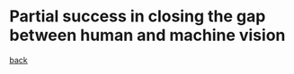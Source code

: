 # Partial success in closing the gap between human and machine vision

[back](https://github.com/YHJYH/Machine_Learning/blob/main/projects/Master_Thesis/papers/111.md#content)
